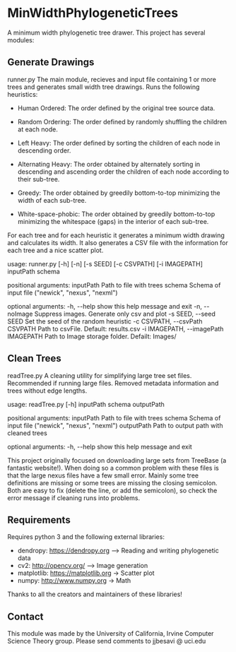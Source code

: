 # MinWidthPhylogeneticTrees

A minimum width phylogenetic tree drawer.
This project has several modules:

## Generate Drawings

runner.py
The main module, recieves and input file containing 1 or more trees and generates small width tree drawings.
Runs the following heuristics:
  - Human Ordered: The order defined by the original tree source data.

  - Random Ordering: The order defined by randomly shuffling the children at each node.

  - Left Heavy: The order defined by sorting the children of each node in descending order.

  - Alternating Heavy: The order obtained by alternately sorting in descending and ascending order the children of each node according to their sub-tree.

  - Greedy: The order obtained by greedily bottom-to-top minimizing the width of each sub-tree. 

  - White-space-phobic: The order obtained by greedily bottom-to-top minimizing the whitespace (gaps) in the interior of each sub-tree. 

For each tree and for each heuristic it generates a minimum width drawing and calculates its width. 
It also generates a CSV file with the information for each tree and a nice scatter plot. 

usage: runner.py [-h] [-n] [-s SEED] [-c CSVPATH] [-i IMAGEPATH]
                 inputPath schema

positional arguments:
  inputPath             Path to file with trees
  schema                Schema of input file ("newick", "nexus", "nexml")

optional arguments:
  -h, --help            show this help message and exit
  -n, --noImage         Suppress images. Generate only csv and plot
  -s SEED, --seed SEED  Set the seed of the random heuristic
  -c CSVPATH, --csvPath CSVPATH
                        Path to csvFile. Default: results.csv
  -i IMAGEPATH, --imagePath IMAGEPATH
                        Path to Image storage folder. Defailt: Images/

## Clean Trees

readTree.py
A cleaning utility for simplifying large tree set files. Recommended if running large files.
Removed metadata information and trees without edge lengths. 

usage: readTree.py [-h] inputPath schema outputPath

positional arguments:
  inputPath   Path to file with trees
  schema      Schema of input file ("newick", "nexus", "nexml")
  outputPath  Path to output path with cleaned trees

optional arguments:
  -h, --help  show this help message and exit
  
This project originally focused on downloading large sets from TreeBase (a fantastic website!). When doing so a common problem with these files is that the large nexus files have a few small error. Mainly some tree definitions are missing or some trees are missing the closing semicolon. Both are easy to fix (delete the line, or add the semicolon), so check the error message if cleaning runs into problems. 
  
## Requirements
  
Requires python 3 and the following external libraries:
  
  - dendropy: https://dendropy.org --> Reading and writing phylogenetic data
  - cv2: http://opencv.org/ --> Image generation
  - matplotlib: https://matplotlib.org -> Scatter plot
  - numpy: http://www.numpy.org -> Math

Thanks to all the creators and maintainers of these libraries!

## Contact

This module was made by the University of California, Irvine Computer Science Theory group. Please send comments to jjbesavi @ uci.edu
